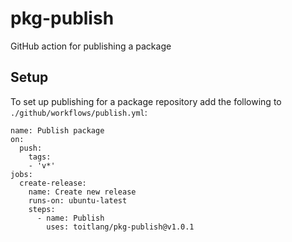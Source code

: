 # pkg-publish
GitHub action for publishing a package

## Setup
To set up publishing for a package repository add the following to `./github/workflows/publish.yml`:
```
name: Publish package
on:
  push:
    tags:
    - 'v*'
jobs:
  create-release:
    name: Create new release
    runs-on: ubuntu-latest
    steps:
      - name: Publish
        uses: toitlang/pkg-publish@v1.0.1
```
